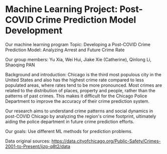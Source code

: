 # Machine Learning Project: Post-COVID Crime Prediction Model Development

Our machine learning program Topic:
Developing a Post-COVID Crime Prediction Model: Analyzing Arrest and Future Crime Rate

Our group members:
Yu Xia, Wei Hui, Jiake Xie (Catherine), Qinlong Li, Shaoqing PAN

Background and introduction:
Chicago is the third most populous city in the United States and also has the highest crime rate compared to less populated areas, where rates tend to be more pronounced. Most crimes are related to the distribution of places, property and people, rather than the patterns of past crimes. This makes it difficult for the Chicago Police Department to improve the accuracy of their crime prediction system.

Our research aims to understand crime patterns and social dynamics in post-COVID Chicago by analyzing the region's crime footprint, ultimately aiding the police department in future crime prediction efforts.

Our goals:
Use different ML methods for prediction problems.

Data original sources:
https://data.cityofchicago.org/Public-Safety/Crimes-2001-to-Present/ijzp-q8t2/data


